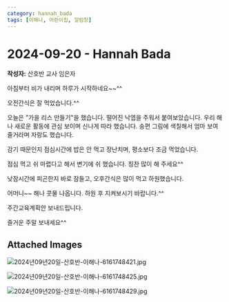 ```yaml
---
category: hannah_bada
tags: [이해나, 어린이집, 알림장]
---
```


# 2024-09-20 - Hannah Bada

**작성자:** 산호반 교사 임은자  

아침부터 비가 내리며 하루가 시작하네요~~^^

오전간식은 잘 먹었습니다.^^

오늘은 "가을 리스 만들기"을 했습니다. 떨어진 낙엽을 주워서 붙여보았습니다. 우리 해나 새로운 활동에 관심 보이며 신나게 따라 했습니다.  송편 그림에 색칠해서 엄마 보여 줄거라며 자랑도 했습니다.

감기 때문인지 점심시간에 밥은 안 먹고 장난치며, 평소보다 조금 먹었습니다.

점심 먹고 쉬 마렵다고 해서 변기에 쉬 했습니다. 칭찬 많이 해 주세요^^

낮잠시간에 피곤한지 바로 잠들고, 오후간식은  많이 먹고 하원했습니다.

어머니~~  해나 콧물 나옵니다. 하원 후 지켜보시기 바랍니다.^^

주간교육계획안 보내드립니다.

즐거운 주말 보내세요^^

## Attached Images
![2024년09년20일-산호반-이해나-6161748421.jpg](https://feghi.github.io/assets/img/bada_photo/2024년09년20일-산호반-이해나-6161748421.jpg)

![2024년09년20일-산호반-이해나-6161748425.jpg](https://feghi.github.io/assets/img/bada_photo/2024년09년20일-산호반-이해나-6161748425.jpg)

![2024년09년20일-산호반-이해나-6161748429.jpg](https://feghi.github.io/assets/img/bada_photo/2024년09년20일-산호반-이해나-6161748429.jpg)

